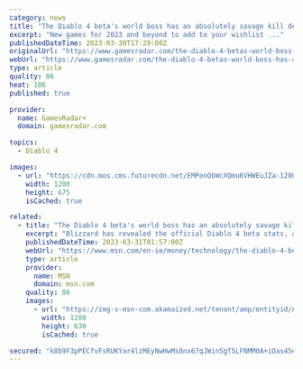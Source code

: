 ```yaml
---
category: news
title: "The Diablo 4 beta's world boss has an absolutely savage kill death ratio"
excerpt: "New games for 2023 and beyond to add to your wishlist ..."
publishedDateTime: 2023-03-30T17:29:00Z
originalUrl: "https://www.gamesradar.com/the-diablo-4-betas-world-boss-has-an-absolutely-savage-kill-death-ratio/"
webUrl: "https://www.gamesradar.com/the-diablo-4-betas-world-boss-has-an-absolutely-savage-kill-death-ratio/"
type: article
quality: 86
heat: 106
published: true

provider:
  name: GamesRadar+
  domain: gamesradar.com

topics:
  - Diablo 4

images:
  - url: "https://cdn.mos.cms.futurecdn.net/EMPenQbWcXQmu6VHWEuJZa-1200-80.jpg"
    width: 1200
    height: 675
    isCached: true

related:
  - title: "The Diablo 4 beta's world boss has an absolutely savage kill death ratio"
    excerpt: "Blizzard has revealed the official Diablo 4 beta stats, and they prove the one world boss included in the test is an absolute monster. In total, Ashava managed to fell over 10 million players in the ..."
    publishedDateTime: 2023-03-31T01:57:00Z
    webUrl: "https://www.msn.com/en-ie/money/technology/the-diablo-4-beta-s-world-boss-has-an-absolutely-savage-kill-death-ratio/ar-AA19ig4a"
    type: article
    provider:
      name: MSN
      domain: msn.com
    quality: 86
    images:
      - url: "https://img-s-msn-com.akamaized.net/tenant/amp/entityid/AA19i9NE.img?h=630&w=1200&m=6&q=60&o=t&l=f&f=jpg"
        width: 1200
        height: 630
        isCached: true

secured: "k8b9F3pPECfvFsRUKYar4lzMEyNwHwMs8nx67qJWinSgT5LFNMM0A+iOas45ecuyPxlp2iH+CTYR14PajEALKt5HGt/Cdigj9VXVSSKTIXGOmMYIuRfHq7LOBhYt5XrprMldcqAyLw5p8K+GOVjCpEktqSO0dvzscc+a/ROxU+lPGQHI3vd/xu+P8fSyYZssq+LHx35AwH9roFI1wHJ/S0QXIov4mDwpgpqDyxx7rt03uEO/PgfmbNvWuk7d2soLN06/1QWTiIz7GHnW1IxW75lUh9+nGD9Jn/5dX4e6gXazBzxc0P1WJxRGv1iDNE4iuzHqu7VRS6gRyX1U5scZhZFmdyVuFmYX1RQo0eNKdE0=;riy8foqk9EnFP2UP0G56Tg=="
---
```


